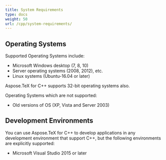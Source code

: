 ```yaml
---
title: System Requirements
type: docs
weight: 50
url: /cpp/system-requirements/
---
```


## **Operating Systems**
Supported Operating Systems include:

 * Microsoft Windows desktop (7, 8, 10)
 * Server operating systems (2008, 2012), etc.
 * Linux systems (Ubuntu-16.04 or later)

Aspose.TeX for C++ supports 32-bit operating systems also.  

Operating Systems which are not supported:

 * Old versions of OS (XP, Vista and Server 2003)

## **Development Environments**
You can use Aspose.TeX for C++ to develop applications in any development environment that support C++, but the following environments are explicitly supported:

 * Microsoft Visual Studio 2015 or later
